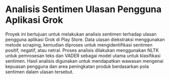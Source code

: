 # Analisis Sentimen Ulasan Pengguna Aplikasi Grok

Proyek ini bertujuan untuk melakukan analisis sentimen terhadap ulasan pengguna aplikasi Grok di Play Store. Data ulasan diekstraksi menggunakan metode scraping, kemudian diproses untuk mengidentifikasi sentimen positif, negatif, atau netral. Proses analisis dilakukan menggunakan NLTK untuk pemrosesan teks dan VADER sebagai model utama untuk klasifikasi sentimen. Hasil analisis digunakan untuk mendapatkan wawasan mengenai kepuasan pengguna dan area peningkatan produk berdasarkan pola sentimen dalam ulasan tersebut.
